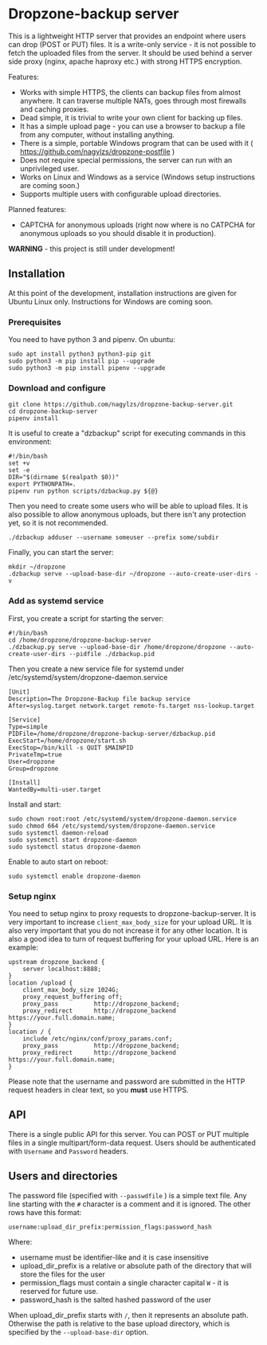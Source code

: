 # Dropzone-backup server

This is a lightweight HTTP server that provides an endpoint where users can drop (POST or PUT) files. It is a write-only
service - it is not possible to fetch the uploaded files from the server. It should be used behind a server side proxy
(nginx, apache haproxy etc.) with strong HTTPS encryption.

Features:

* Works with simple HTTPS, the clients can backup files from almost anywhere. It can traverse multiple NATs, goes
  through most firewalls and caching proxies.
* Dead simple, it is trivial to write your own client for backing up files.
* It has a simple upload page - you can use a browser to backup a file from any computer, without installing anything.
* There is a simple, portable Windows program that can be used with it ( https://github.com/nagylzs/dropzone-postfile )
* Does not require special permissions, the server can run with an unprivileged user.
* Works on Linux and Windows as a service (Windows setup instructions are coming soon.)
* Supports multiple users with configurable upload directories.

Planned features:

* CAPTCHA for anonymous uploads (right now where is no CATPCHA for anonymous uploads so you should disable it in
  production).


**WARNING** - this project is still under development!

## Installation

At this point of the development, installation instructions are given for Ubuntu Linux only. Instructions for
Windows are coming soon.

### Prerequisites

You need to have python 3 and pipenv. On ubuntu:

    sudo apt install python3 python3-pip git
    sudo python3 -m pip install pip --upgrade
    sudo python3 -m pip install pipenv --upgrade

### Download and configure

    git clone https://github.com/nagylzs/dropzone-backup-server.git
    cd dropzone-backup-server
    pipenv install

It is useful to create a "dzbackup" script for executing commands in this environment:

    #!/bin/bash
    set +v
    set -e
    DIR="$(dirname $(realpath $0))"
    export PYTHONPATH=.
    pipenv run python scripts/dzbackup.py ${@}

Then you need to create some users who will be able to upload files. It is also possible to allow anonymous
uploads, but there isn't any protection yet, so it is not recommended.

    ./dzbackup adduser --username someuser --prefix some/subdir

Finally, you can start the server:

    mkdir ~/dropzone
    .dzbackup serve --upload-base-dir ~/dropzone --auto-create-user-dirs -v

### Add as systemd service

First, you create a script for starting the server:

    #!/bin/bash
    cd /home/dropzone/dropzone-backup-server
    ./dzbackup.py serve --upload-base-dir /home/dropzone/dropzone --auto-create-user-dirs --pidfile ./dzbackup.pid

Then you create a new service file for systemd under /etc/systemd/system/dropzone-daemon.service

    [Unit]
    Description=The Dropzone-Backup file backup service
    After=syslog.target network.target remote-fs.target nss-lookup.target

    [Service]
    Type=simple
    PIDFile=/home/dropzone/dropzone-backup-server/dzbackup.pid
    ExecStart=/home/dropzone/start.sh
    ExecStop=/bin/kill -s QUIT $MAINPID
    PrivateTmp=true
    User=dropzone
    Group=dropzone

    [Install]
    WantedBy=multi-user.target

Install and start:

    sudo chown root:root /etc/systemd/system/dropzone-daemon.service
    sudo chmod 664 /etc/systemd/system/dropzone-daemon.service
    sudo systemctl daemon-reload
    sudo systemctl start dropzone-daemon
    sudo systemctl status dropzone-daemon

Enable to auto start on reboot:

    sudo systemctl enable dropzone-daemon

### Setup nginx

You need to setup nginx to proxy requests to dropzone-backup-server. It is very important to increase
`client_max_body_size` for your upload URL. It is also very important that you do not increase it for any other
location. It is also a good idea to turn of request buffering for your upload URL. Here is an example:


    upstream dropzone_backend {
        server localhost:8888;
    }
    location /upload {
        client_max_body_size 1024G;
        proxy_request_buffering off;
        proxy_pass          http://dropzone_backend;
        proxy_redirect      http://dropzone_backend https://your.full.domain.name;
    }
    location / {
        include /etc/nginx/conf/proxy_params.conf;
        proxy_pass          http://dropzone_backend;
        proxy_redirect      http://dropzone_backend https://your.full.domain.name;
    }

Please note that the username and password are submitted in the HTTP request headers in clear text, so you **must** use
HTTPS.

## API

There is a single public API for this server. You can POST or PUT multiple files in a single multipart/form-data
request. Users should be authenticated with `Username` and `Password` headers.

## Users and directories

The password file (specified with `--passwdfile` ) is a simple  text file. Any line starting with the `#` character
is a comment and it is ignored. The other rows have this format:

    username:upload_dir_prefix:permission_flags:password_hash

Where:

* username must be identifier-like and it is case insensitive
* upload_dir_prefix is a relative or absolute path of the directory that will store the files for the user
* permission_flags must contain a single character capital `W` - it is reserved for future use.
* password_hash is the salted hashed password of the user

When upload_dir_prefix starts with `/`, then it represents an absolute path. Otherwise the path is relative to
the base upload directory, which is specified by the `--upload-base-dir` option.